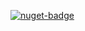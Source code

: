[![nuget-badge](https://img.shields.io/badge/nuget-active-blue.svg)](https://www.nuget.org/packages/NequeoIOStream)
